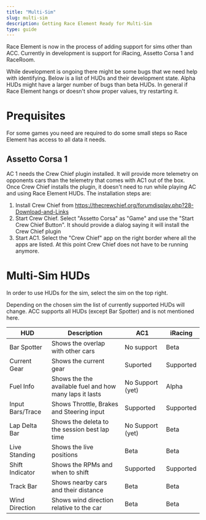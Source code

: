 ```yaml
---
title: "Multi-Sim"
slug: multi-sim
description: Getting Race Element Ready for Multi-Sim
type: guide 
---
```

Race Element is now in the process of adding support for sims other than ACC. Currently in development is support for iRacing, Assetto Corsa 1 and RaceRoom. 

While development is ongoing there might be some bugs that we need help with identifying. Below is a list of HUDs and their development state. Alpha HUDs might have a larger number of bugs than beta HUDs. In general if Race Element hangs or doesn't show proper values, try restarting it.

# Prequisites

For some games you need are required to do some small steps so Race Element has access to all data it needs.

## Assetto Corsa 1
AC 1 needs the Crew Chief plugin installed. It will provide more telemetry on opponents cars than the telemetry that comes with AC1 out of the box. Once Crew Chief installs the plugin, it doesn't need to run while playing AC and using Race Element HUDs. The installation steps are:

1. Install Crew Chief from https://thecrewchief.org/forumdisplay.php?28-Download-and-Links
2. Start Crew Chief. Select "Assetto Corsa" as "Game" and use the "Start Crew Chief Button". It should provide a dialog saying it will install the Crew Chief plugin
3. Start AC1. Select the "Crew Chief" app on the right border where all the apps are listed. At this point Crew Chief does not have to be running anymore.

# Multi-Sim HUDs
In order to use HUDs for the sim, select the sim on the top right.

Depending on the chosen sim the list of currently supported HUDs will change. ACC supports all HUDs (except Bar Spotter) and is not mentioned here.

| HUD              | Description                                                  | AC1              | iRacing   |
| ---------------- | ------------------------------------------------------------ |------------------|-----------|
| Bar Spotter      | Shows the overlap with other cars                            | No support       | Beta      |    
| Current Gear     | Shows the current gear                                       | Suported         | Supported |
| Fuel Info        | Shows the the available fuel and how many laps it lasts      | No Support (yet) | Alpha     |
| Input Bars/Trace | Shows Throttle, Brakes and Steering input                    | Supported        | Supported |
| Lap Delta Bar    | Shows the deleta to the session best lap time                | No Support (yet) | Beta      |
| Live Standing    | Shows the live positions                                     | Beta             | Beta      |
| Shift Indicator  | Shows the RPMs and when to shift                             | Supported        | Supported |
| Track Bar        | Shows nearby cars and their distance                         | Beta             | Beta      |
| Wind Direction   | Shows wind direction relative to the car                     | Beta             | Beta      |
